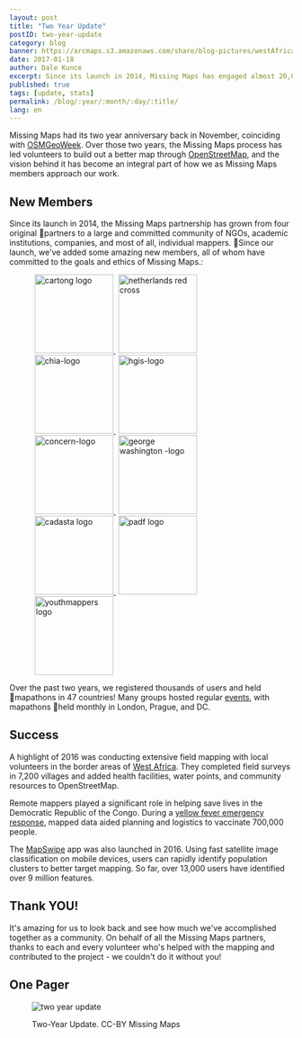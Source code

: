 ```yaml
---
layout: post
title: "Two Year Update"
postID: two-year-update
category: blog
banner: https://arcmaps.s3.amazonaws.com/share/blog-pictures/westAfrica-webbanner.jpg
date: 2017-01-18
author: Dale Kunce
excerpt: Since its launch in 2014, Missing Maps has engaged almost 20,000 mappers, helped 430+ public mapathons, put 29 million people on the map, and mapped an area equal to the size of Sweden. We've added many new partners to help try and map the world. Thanks to everyone out there who's been a part of this amazing project!
published: true
tags: [update, stats]
permalink: /blog/:year/:month/:day/:title/
lang: en
---
```


Missing Maps had its two year anniversary back in November, coinciding with [OSMGeoWeek](http://www.missingmaps.org/blog/2016/11/28/osmgeoweek-thankyou/). Over those two years, the Missing Maps process has led volunteers to build out a better map through [OpenStreetMap](https://www.openstreetmap.org/), and the vision behind it has become an integral part of how we as Missing Maps members approach our work.

## New Members

Since its launch in 2014, the Missing Maps partnership has grown from four original partners to a large and committed community of NGOs, academic institutions, companies, and most of all, individual mappers. Since our launch, we've added some amazing new members, all of whom have committed to the goals and ethics of Missing Maps.:

<figure>
<a href="http://www.cartong.org/">
  <img src="{{ site.baseurl }}/assets/graphics/content/logos/cartong_logo.png" alt="cartong logo" style="width:140px;border:none;padding-left:5px;">
</a>
<a href="http://www.rodekruis.nl/">
  <img src="{{ site.baseurl }}/assets/graphics/content/logos/nlrc_logo.jpg" alt="netherlands red cross" style="width:140px;border:none;padding-left:5px;">
</a>
<a href="http://www.clintonhealthaccess.org/">
  <img src="{{ site.baseurl }}/assets/graphics/content/logos/chai-logo.svg" style="width:140px;border:none;padding-left:5px;" alt="chia-logo">
</a>
<a href="http://www.geog.uni-heidelberg.de/gis/">
  <img src="{{ site.baseurl }}/assets/graphics/content/logos/hgis_logo.png" alt="hgis-logo" style="width:140px;border:none;padding-left:5px;">
</a>
<a href="https://www.concern.net/category/world-region/europe/uk">
  <img src="{{ site.baseurl }}/assets/graphics/content/logos/concern_logo.png" alt="concern-logo" style="width:140px;border:none;padding-left:5px;">
</a>
<a href="https://programs.gwu.edu/graduate/geographical-information-systems">
  <img src="{{ site.baseurl }}/assets/graphics/content/logos/gwu_logo.svg" alt="george washington -logo" style="width:140px;border:none;padding-left:5px;">
</a>
<a href="https://cadasta.org">
  <img src="{{ site.baseurl }}/assets/graphics/content/logos/cadasta_logo.png" alt="cadasta logo" style="width:140px;border:none;padding-left:5px;">
</a>
<a href="https://padf.org">
  <img src="{{ site.baseurl }}/assets/graphics/content/logos/padf_logo.png" alt="padf logo" style="width:140px;border:none;padding-left:5px;">
</a>
<a href="https://youthmappers.org">
  <img src="{{ site.baseurl }}/assets/graphics/content/logos/ym_logo.png" alt="youthmappers logo" style="width:140px;border:none;padding-left:5px;">
</a>
</figure>

Over the past two years, we registered thousands of users and held mapathons in 47 countries! Many groups hosted regular [events](http://missingmaps.org/events), with mapathons held monthly in London, Prague, and DC.

## Success

A highlight of 2016 was conducting extensive field mapping with local volunteers in the border areas of [West Africa](http://www.missingmaps.org/blog/2016/04/25/west-africa-mapping-hub-launch/). They completed field surveys in 7,200 villages and added health facilities, water points, and community resources to OpenStreetMap.

Remote mappers played a significant role in helping save lives in the Democratic Republic of the Congo. During a [yellow fever emergency response](https://www.ft.com/content/7a6df79c-c139-11e6-81c2-f57d90f6741a), mapped data aided planning and logistics to vaccinate 700,000 people.

The [MapSwipe](http://www.missingmaps.org/blog/2016/07/14/mapswipe/) app was also launched in 2016. Using fast satellite image classification on mobile devices, users can rapidly identify population clusters to better target mapping. So far, over 13,000 users have identified over 9 million features.

## Thank YOU!

It's amazing for us to look back and see how much we've accomplished together as a community. On behalf of all the Missing Maps partners, thanks to each and every volunteer who's helped with the mapping and contributed to the project - we couldn't do it without you!

## One Pager

<figure>
<img src="https://arcmaps.s3.amazonaws.com/share/blog-pictures/missingmaps_onepage_jan17-USLetter.png" alt="two year update">
<p class="caption">Two-Year Update. CC-BY Missing Maps</p>
</figure>
